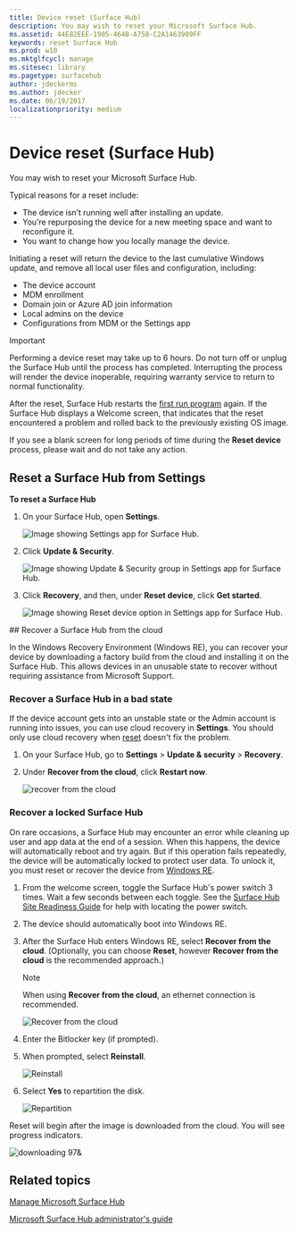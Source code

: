 ```yaml
---
title: Device reset (Surface Hub)
description: You may wish to reset your Microsoft Surface Hub.
ms.assetid: 44E82EEE-1905-464B-A758-C2A1463909FF
keywords: reset Surface Hub
ms.prod: w10
ms.mktglfcycl: manage
ms.sitesec: library
ms.pagetype: surfacehub
author: jdeckerms
ms.author: jdecker
ms.date: 06/19/2017
localizationpriority: medium
---
```


# Device reset (Surface Hub)


You may wish to reset your Microsoft Surface Hub.

Typical reasons for a reset include:

-   The device isn’t running well after installing an update.
-   You’re repurposing the device for a new meeting space and want to reconfigure it.
-   You want to change how you locally manage the device.

Initiating a reset will return the device to the last cumulative Windows update, and remove all local user files and configuration, including:

-   The device account
-   MDM enrollment
-   Domain join or Azure AD join information
-   Local admins on the device
-   Configurations from MDM or the Settings app

> [!IMPORTANT]
> Performing a device reset may take up to 6 hours. Do not turn off or unplug the Surface Hub until the process has completed. Interrupting the process will render the device inoperable, requiring warranty service to return to normal functionality.

After the reset, Surface Hub restarts the [first run program](first-run-program-surface-hub.md) again. If the Surface Hub displays a Welcome screen, that indicates that the reset encountered a problem and rolled back to the previously existing OS image.

If you see a blank screen for long periods of time during the **Reset device** process, please wait and do not take any action. 


## Reset a Surface Hub from Settings

**To reset a Surface Hub**
1.	On your Surface Hub, open **Settings**. 

    ![Image showing Settings app for Surface Hub.](images/sh-settings.png)
 
2.	Click **Update & Security**.

    ![Image showing Update & Security group in Settings app for Surface Hub.](images/sh-settings-update-security.png)
 
3.	Click **Recovery**, and then, under **Reset device**, click **Get started**.

    ![Image showing Reset device option in Settings app for Surface Hub.](images/sh-settings-reset-device.png) 

<span id="cloud-recovery" />
## Recover a Surface Hub from the cloud
 
In the Windows Recovery Environment (Windows RE), you can recover your device by downloading a factory build from the cloud and installing it on the Surface Hub. This allows devices in an unusable state to recover without requiring assistance from Microsoft Support.

### Recover a Surface Hub in a bad state

If the device account gets into an unstable state or the Admin account is running into issues, you can use cloud recovery in **Settings**. You should only use cloud recovery when [reset](#reset-a-surface-hub-from-settings) doesn't fix the problem.  

1. On your Surface Hub, go to **Settings** &gt; **Update & security** &gt; **Recovery**.

2. Under **Recover from the cloud**, click **Restart now**.

    ![recover from the cloud](images/recover-from-the-cloud.png)

### Recover a locked Surface Hub

On rare occasions, a Surface Hub may encounter an error while cleaning up user and app data at the end of a session. When this happens, the device will automatically reboot and try again. But if this operation fails repeatedly, the device will be automatically locked to protect user data. To unlock it, you must reset or recover the device from [Windows RE](https://technet.microsoft.com/library/cc765966.aspx). 

1.  From the welcome screen, toggle the Surface Hub's power switch 3 times. Wait a few seconds between each toggle. See the [Surface Hub Site Readiness Guide](https://www.microsoft.com/surface/support/surface-hub/surface-hub-site-readiness-guide) for help with locating the power switch. 
2. The device should automatically boot into Windows RE. 
3. After the Surface Hub enters Windows RE, select **Recover from the cloud**. (Optionally, you can choose **Reset**, however **Recover from the cloud** is the recommended approach.)
    >[!NOTE]
    >When using **Recover from the cloud**, an ethernet connection is recommended.
    
    ![Recover from the cloud](images/recover-from-cloud.png)
    
4. Enter the Bitlocker key (if prompted).
5. When prompted, select **Reinstall**.

    ![Reinstall](images/reinstall.png)

6. Select **Yes** to repartition the disk.
 
    ![Repartition](images/repartition.png)
    
Reset will begin after the image is downloaded from the cloud. You will see progress indicators.

![downloading 97&](images/recover-progress.png)

## Related topics

[Manage Microsoft Surface Hub](manage-surface-hub.md)

[Microsoft Surface Hub administrator's guide](surface-hub-administrators-guide.md)